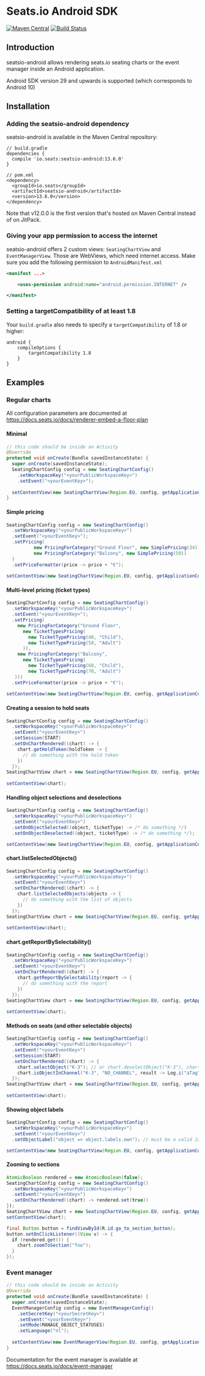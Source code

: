 # Seats.io Android SDK

[![Maven Central](https://img.shields.io/maven-central/v/io.seats/seatsio-android)](https://central.sonatype.dev/namespace/io.seats)
[![Build Status](https://img.shields.io/github/actions/workflow/status/seatsio/seatsio-android/build.yml)](https://github.com/seatsio/seatsio-android/actions/workflows/build.yml)

## Introduction

seatsio-android allows rendering seats.io seating charts or the event manager inside an Android application.

Android SDK version 29 and upwards is supported (which corresponds to Android 10)

## Installation

### Adding the seatsio-android dependency

seatsio-android is available in the Maven Central repository:

```
// build.gradle
dependencies {
  compile 'io.seats:seatsio-android:13.6.0'
}

// pom.xml
<dependency>
  <groupId>io.seats</groupId>
  <artifactId>seatsio-android</artifactId>
  <version>13.6.0</version>
</dependency>
```

Note that v12.0.0 is the first version that's hosted on Maven Central instead of on JitPack.

### Giving your app permission to access the internet

seatsio-android offers 2 custom views: `SeatingChartView` and `EventManagerView`. Those are WebViews, which need internet access. Make sure you add the following permission to `AndroidManifest.xml`

```xml
<manifest ...>

    <uses-permission android:name="android.permission.INTERNET" />

</manifest>
```

### Setting a targetCompatibility of at least 1.8

Your `build.gradle` also needs to specify a `targetCompatibility` of 1.8 or higher:

```
android {
    compileOptions {
        targetCompatibility 1.8
    }
}
```

## Examples

### Regular charts

All configuration parameters are documented at https://docs.seats.io/docs/renderer-embed-a-floor-plan

#### Minimal

```java
// this code should be inside an Activity
@Override
protected void onCreate(Bundle savedInstanceState) {
  super.onCreate(savedInstanceState);
  SeatingChartConfig config = new SeatingChartConfig()
    .setWorkspaceKey("<yourPublicWorkspaceKey>")
    .setEvent("<yourEventKey>");
      
  setContentView(new SeatingChartView(Region.EU, config, getApplicationContext()));
}
```

#### Simple pricing

```java
SeatingChartConfig config = new SeatingChartConfig()
  .setWorkspaceKey("<yourPublicWorkspaceKey>")
  .setEvent("<yourEventKey>");
  .setPricing(
          new PricingForCategory("Ground Floor", new SimplePricing(34)),
          new PricingForCategory("Balcony", new SimplePricing(50))
  )
  .setPriceFormatter(price -> price + "€");
  
setContentView(new SeatingChartView(Region.EU, config, getApplicationContext()));
```

#### Multi-level pricing (ticket types)

```java
SeatingChartConfig config = new SeatingChartConfig()
  .setWorkspaceKey("<yourPublicWorkspaceKey>")
  .setEvent("<yourEventKey>");
  .setPricing(
    new PricingForCategory("Ground Floor",
      new TicketTypesPricing(
        new TicketTypePricing(40, "Child"),
        new TicketTypePricing(50, "Adult")
      )),
    new PricingForCategory("Balcony",
      new TicketTypesPricing(
        new TicketTypePricing(60, "Child"),
        new TicketTypePricing(70, "Adult")
   )))
  .setPriceFormatter(price -> price + "€");
  
setContentView(new SeatingChartView(Region.EU, config, getApplicationContext()));
```

#### Creating a session to hold seats

```java
SeatingChartConfig config = new SeatingChartConfig()
  .setWorkspaceKey("<yourPublicWorkspaceKey>")
  .setEvent("<yourEventKey>")
  .setSession(START)
  .setOnChartRendered((chart) -> {
    chart.getHoldToken(holdToken -> {
      // do something with the hold token
    })
  });
SeatingChartView chart = new SeatingChartView(Region.EU, config, getApplicationContext())
        
setContentView(chart);
```

#### Handling object selections and deselections

```java
SeatingChartConfig config = new SeatingChartConfig()
  .setWorkspaceKey("<yourPublicWorkspaceKey>")
  .setEvent("<yourEventKey>")
  .setOnObjectSelected((object, ticketType) -> /* do something */)
  .setOnObjectDeselected((object, ticketType) -> /* do something */);

setContentView(new SeatingChartView(Region.EU, config, getApplicationContext()));
```

#### chart.listSelectedObjects()

```java
SeatingChartConfig config = new SeatingChartConfig()
  .setWorkspaceKey("<yourPublicWorkspaceKey>")
  .setEvent("<yourEventKey>")
  .setOnChartRendered((chart) -> {
    chart.listSelectedObjects(objects -> {
      // do something with the list of objects
    })
  });
SeatingChartView chart = new SeatingChartView(Region.EU, config, getApplicationContext())
        
setContentView(chart);
```

#### chart.getReportBySelectability()

```java
SeatingChartConfig config = new SeatingChartConfig()
  .setWorkspaceKey("<yourPublicWorkspaceKey>")
  .setEvent("<yourEventKey>")
  .setOnChartRendered((chart) -> {
    chart.getReportBySelectability(report -> {
      // do something with the report
    })
  });
SeatingChartView chart = new SeatingChartView(Region.EU, config, getApplicationContext())
        
setContentView(chart);
```

#### Methods on seats (and other selectable objects)

```java
SeatingChartConfig config = new SeatingChartConfig()
  .setWorkspaceKey("<yourPublicWorkspaceKey>")
  .setEvent("<yourEventKey>")
  .setSession(START)
  .setOnChartRendered((chart) -> {
    chart.selectObject("K-3"); // or chart.deselectObject("K-3"), chart.pulseObject("K-3"), ...
    chart.isObjectInChannel("K-3", "NO_CHANNEL", result -> Log.i("aTag", "In channel NO_CHANNEL? " + result));
  });
SeatingChartView chart = new SeatingChartView(Region.EU, config, getApplicationContext())
        
setContentView(chart);
```

#### Showing object labels

```java
SeatingChartConfig config = new SeatingChartConfig()
  .setWorkspaceKey("<yourPublicWorkspaceKey>")
  .setEvent("<yourEventKey>")
  .setObjectLabel("object => object.labels.own"); // must be a valid Javascript function

setContentView(new SeatingChartView(Region.EU, config, getApplicationContext()));
```

#### Zooming to sections

```java
AtomicBoolean rendered = new AtomicBoolean(false);
SeatingChartConfig config = new SeatingChartConfig()
  .setWorkspaceKey("<yourPublicWorkspaceKey>")
  .setEvent("<yourEventKey>")
  .setOnChartRendered((chart) -> rendered.set(true))
});
SeatingChartView chart = new SeatingChartView(Region.EU, config, getApplicationContext());
setContentView(chart);

final Button button = findViewById(R.id.go_to_section_button);
button.setOnClickListener((View v) -> {
  if (rendered.get()) {
    chart.zoomToSection("foo");
  }
});
```

### Event manager

```java
// this code should be inside an Activity
@Override
protected void onCreate(Bundle savedInstanceState) {
  super.onCreate(savedInstanceState);
  EventManagerConfig config = new EventManagerConfig()
    .setSecretKey("<yourSecretKey>")
    .setEvent("<yourEventKey>")
    .setMode(MANAGE_OBJECT_STATUSES)
    .setLanguage("nl");
  
  setContentView(new EventManagerView(Region.EU, config, getApplicationContext()));
}
```

Documentation for the event manager is available at https://docs.seats.io/docs/event-manager
